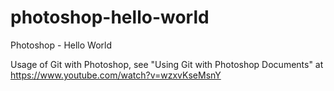 # photoshop-hello-world
Photoshop - Hello World

Usage of Git with Photoshop, see "Using Git with Photoshop Documents" at https://www.youtube.com/watch?v=wzxvKseMsnY

